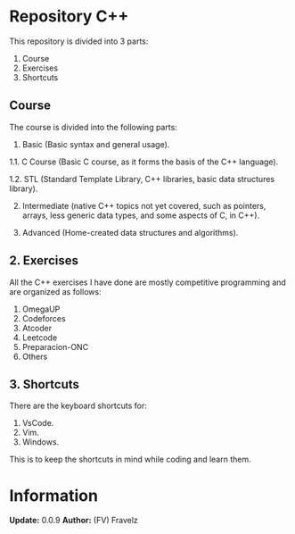 # Repository C++

This repository is divided into 3 parts:
1. Course
2. Exercises
3. Shortcuts

## Course
The course is divided into the following parts:

1. Basic (Basic syntax and general usage).

1.1. C Course (Basic C course, as it forms the basis of the C++ 
language).

1.2. STL (Standard Template Library, C++ libraries, basic data 
structures library).

2. Intermediate (native C++ topics not yet covered, such as pointers, 
arrays, less generic data types, and some aspects of C, in C++).

3. Advanced (Home-created data structures and algorithms).

## 2. Exercises
All the C++ exercises I have done are mostly competitive programming 
and are organized as follows:

1. OmegaUP 
2. Codeforces 
3. Atcoder
4. Leetcode
5. Preparacion-ONC
6. Others

## 3. Shortcuts
There are the keyboard shortcuts for:

1. VsCode.
2. Vim.
3. Windows.

This is to keep the shortcuts in mind while coding and learn them.

# Information

**Update:** 0.0.9
**Author:** (FV) Fravelz
